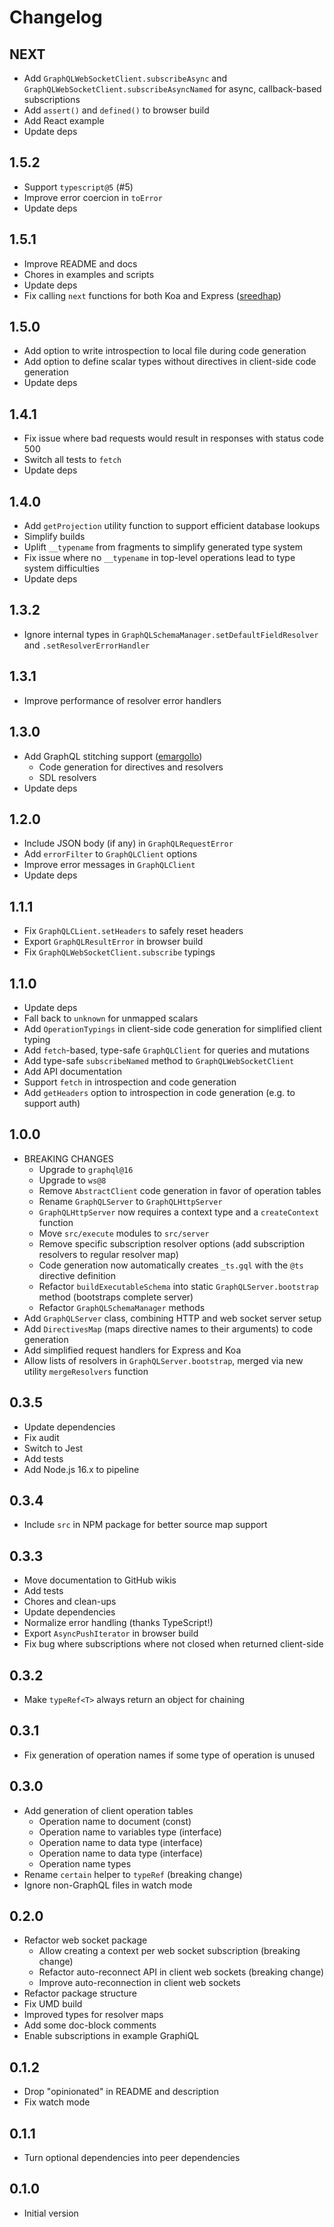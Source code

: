 # Changelog

## NEXT

- Add `GraphQLWebSocketClient.subscribeAsync` and `GraphQLWebSocketClient.subscribeAsyncNamed` for async, callback-based subscriptions
- Add `assert()` and `defined()` to browser build
- Add React example
- Update deps

## 1.5.2

- Support `typescript@5` (#5)
- Improve error coercion in `toError`
- Update deps

## 1.5.1

- Improve README and docs
- Chores in examples and scripts
- Update deps
- Fix calling `next` functions for both Koa and Express ([sreedhap](https://github.com/sreedhap))

## 1.5.0

- Add option to write introspection to local file during code generation
- Add option to define scalar types without directives in client-side code generation
- Update deps

## 1.4.1

- Fix issue where bad requests would result in responses with status code 500
- Switch all tests to `fetch`
- Update deps

## 1.4.0

- Add `getProjection` utility function to support efficient database lookups
- Simplify builds
- Uplift `__typename` from fragments to simplify generated type system
- Fix issue where no `__typename` in top-level operations lead to type system difficulties
- Update deps

## 1.3.2

- Ignore internal types in `GraphQLSchemaManager.setDefaultFieldResolver` and `.setResolverErrorHandler`

## 1.3.1

- Improve performance of resolver error handlers

## 1.3.0

- Add GraphQL stitching support ([emargollo](https://github.com/emargollo))
  - Code generation for directives and resolvers
  - SDL resolvers
- Update deps

## 1.2.0

- Include JSON body (if any) in `GraphQLRequestError`
- Add `errorFilter` to `GraphQLClient` options
- Improve error messages in `GraphQLClient`
- Update deps

## 1.1.1

- Fix `GraphQLCLient.setHeaders` to safely reset headers
- Export `GraphQLResultError` in browser build
- Fix `GraphQLWebSocketClient.subscribe` typings

## 1.1.0

- Update deps
- Fall back to `unknown` for unmapped scalars
- Add `OperationTypings` in client-side code generation for simplified client typing
- Add `fetch`-based, type-safe `GraphQLClient` for queries and mutations
- Add type-safe `subscribeNamed` method to `GraphQLWebSocketClient`
- Add API documentation
- Support `fetch` in introspection and code generation
- Add `getHeaders` option to introspection in code generation (e.g. to support auth)

## 1.0.0

- BREAKING CHANGES
  - Upgrade to `graphql@16`
  - Upgrade to `ws@8`
  - Remove `AbstractClient` code generation in favor of operation tables
  - Rename `GraphQLServer` to `GraphQLHttpServer`
  - `GraphQLHttpServer` now requires a context type and a `createContext` function
  - Move `src/execute` modules to `src/server`
  - Remove specific subscription resolver options (add subscription resolvers to regular resolver map)
  - Code generation now automatically creates `_ts.gql` with the `@ts` directive definition
  - Refactor `buildExecutableSchema` into static `GraphQLServer.bootstrap` method (bootstraps complete server)
  - Refactor `GraphQLSchemaManager` methods
- Add `GraphQLServer` class, combining HTTP and web socket server setup
- Add `DirectivesMap` (maps directive names to their arguments) to code generation
- Add simplified request handlers for Express and Koa
- Allow lists of resolvers in `GraphQLServer.bootstrap`, merged via new utility `mergeResolvers` function

## 0.3.5

- Update dependencies
- Fix audit
- Switch to Jest
- Add tests
- Add Node.js 16.x to pipeline

## 0.3.4

- Include `src` in NPM package for better source map support

## 0.3.3

- Move documentation to GitHub wikis
- Add tests
- Chores and clean-ups
- Update dependencies
- Normalize error handling (thanks TypeScript!)
- Export `AsyncPushIterator` in browser build
- Fix bug where subscriptions where not closed when returned client-side

## 0.3.2

- Make `typeRef<T>` always return an object for chaining

## 0.3.1

- Fix generation of operation names if some type of operation is unused

## 0.3.0

- Add generation of client operation tables
  - Operation name to document (const)
  - Operation name to variables type (interface)
  - Operation name to data type (interface)
  - Operation name to data type (interface)
  - Operation name types
- Rename `certain` helper to `typeRef` (breaking change)
- Ignore non-GraphQL files in watch mode

## 0.2.0

- Refactor web socket package
  - Allow creating a context per web socket subscription (breaking change)
  - Refactor auto-reconnect API in client web sockets (breaking change)
  - Improve auto-reconnection in client web sockets
- Refactor package structure
- Fix UMD build
- Improved types for resolver maps
- Add some doc-block comments
- Enable subscriptions in example GraphiQL

## 0.1.2

- Drop "opinionated" in README and description
- Fix watch mode

## 0.1.1

- Turn optional dependencies into peer dependencies

## 0.1.0

- Initial version
